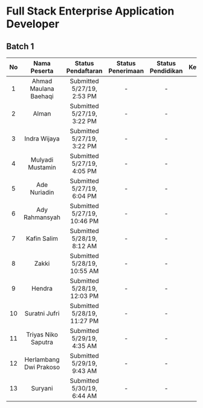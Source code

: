# Full Stack Enterprise Application Developer

## Batch 1

| No | Nama Peserta | Status Pendaftaran | Status Penerimaan | Status Pendidikan | Keterangan |
|:--:|:------------:|:------------------:|:-----------------:|:-----------------:|:----------:|
| 1  | Ahmad Maulana Baehaqi | Submitted 5/27/19, 2:53 PM | - | - | - |
| 2  | Alman | Submitted 5/27/19, 3:22 PM | - | - | - |
| 3  | Indra Wijaya | Submitted 5/27/19, 3:22 PM | - | - | - |
| 4  | Mulyadi Mustamin | Submitted 5/27/19, 4:05 PM | - | - | - |
| 5  | Ade Nuriadin | Submitted 5/27/19, 6:04 PM | - | - | - |
| 6  | Ady Rahmansyah | Submitted 5/27/19, 10:46 PM | - | - | - |
| 7  | Kafin Salim | Submitted 5/28/19, 8:12 AM | - | - | - |
| 8  | Zakki | Submitted 5/28/19, 10:55 AM | - | - | - |
| 9  | Hendra | Submitted 5/28/19, 12:03 PM | - | - | - |
| 10  | Suratni Jufri | Submitted 5/28/19, 11:27 PM | - | - | - |
| 11  | Triyas Niko Saputra | Submitted 5/29/19, 4:35 AM | - | - | - |
| 12  | Herlambang Dwi Prakoso | Submitted 5/29/19, 9:43 AM | - | - | - |
| 13  | Suryani | Submitted 5/30/19, 6:44 AM | - | - | - |
